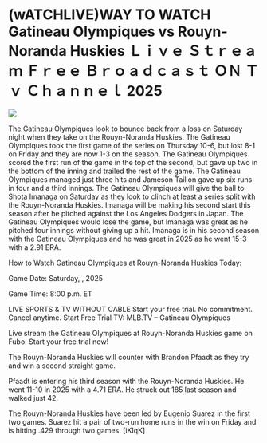 # (wATCHLIVE)WAY TO WATCH Gatineau Olympiques vs Rouyn-Noranda Huskies Ｌｉｖｅ Ｓｔｒｅａｍ Ｆｒｅｅ Ｂｒｏａｄｃａｓｔ ＯＮ Ｔｖ Ｃｈａｎｎｅｌ  2025  
  
  
[![](https://i.imgur.com/qSNzIqt.png)](https://movie.rssnews.media/neXPrtmI.php)  
  
The Gatineau Olympiques look to bounce back from a loss on Saturday night when they take on the Rouyn-Noranda Huskies. The Gatineau Olympiques took the first game of the series on Thursday 10-6, but lost 8-1 on Friday and they are now 1-3 on the season. The Gatineau Olympiques scored the first run of the game in the top of the second, but gave up two in the bottom of the inning and trailed the rest of the game. The Gatineau Olympiques managed just three hits and Jameson Taillon gave up six runs in four and a third innings. The Gatineau Olympiques will give the ball to Shota Imanaga on Saturday as they look to clinch at least a series split with the Rouyn-Noranda Huskies. Imanaga will be making his second start this season after he pitched against the Los Angeles Dodgers in Japan. The Gatineau Olympiques would lose the game, but Imanaga was great as he pitched four innings without giving up a hit. Imanaga is in his second season with the Gatineau Olympiques and he was great in 2025 as he went 15-3 with a 2.91 ERA.

How to Watch Gatineau Olympiques at Rouyn-Noranda Huskies Today:

Game Date: Saturday, , 2025

Game Time: 8:00 p.m. ET

LIVE SPORTS & TV WITHOUT CABLE
Start your free trial. No commitment. Cancel anytime.
Start Free Trial
TV: MLB.TV – Gatineau Olympiques

Live stream the Gatineau Olympiques at Rouyn-Noranda Huskies game on Fubo: Start your free trial now!

The Rouyn-Noranda Huskies will counter with Brandon Pfaadt as they try and win a second straight game.

Pfaadt is entering his third season with the Rouyn-Noranda Huskies. He went 11-10 in 2025 with a 4.71 ERA. He struck out 185 last season and walked just 42.

The Rouyn-Noranda Huskies have been led by Eugenio Suarez in the first two games. Suarez hit a pair of two-run home runs in the win on Friday and is hitting .429 through two games. [iKIqK]